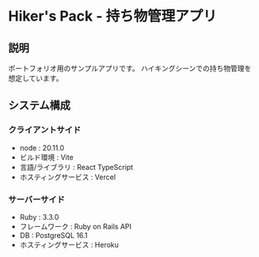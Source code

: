 # Hiker's Pack - 持ち物管理アプリ

## 説明

ポートフォリオ用のサンプルアプリです。
ハイキングシーンでの持ち物管理を想定しています。

## システム構成

### クライアントサイド

* node : 20.11.0
* ビルド環境 : Vite
* 言語/ライブラリ : React TypeScript
* ホスティングサービス : Vercel

### サーバーサイド

* Ruby : 3.3.0
* フレームワーク : Ruby on Rails API
* DB : PostgreSQL 16.1
* ホスティングサービス : Heroku
